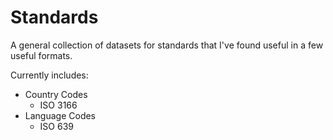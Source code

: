 # Standards

A general collection of datasets for standards that I've found useful in a few useful formats.


Currently includes:

-   Country Codes
    - ISO 3166
-   Language Codes 
    - ISO 639


